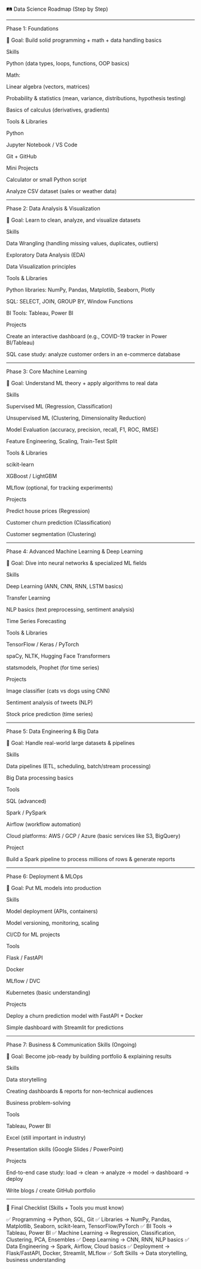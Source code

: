 🛤 Data Science Roadmap (Step by Step)


---

Phase 1: Foundations

📌 Goal: Build solid programming + math + data handling basics

Skills

Python (data types, loops, functions, OOP basics)

Math:

Linear algebra (vectors, matrices)

Probability & statistics (mean, variance, distributions, hypothesis testing)

Basics of calculus (derivatives, gradients)



Tools & Libraries

Python

Jupyter Notebook / VS Code

Git + GitHub


Mini Projects

Calculator or small Python script

Analyze CSV dataset (sales or weather data)



---

Phase 2: Data Analysis & Visualization

📌 Goal: Learn to clean, analyze, and visualize datasets

Skills

Data Wrangling (handling missing values, duplicates, outliers)

Exploratory Data Analysis (EDA)

Data Visualization principles


Tools & Libraries

Python libraries: NumPy, Pandas, Matplotlib, Seaborn, Plotly

SQL: SELECT, JOIN, GROUP BY, Window Functions

BI Tools: Tableau, Power BI


Projects

Create an interactive dashboard (e.g., COVID-19 tracker in Power BI/Tableau)

SQL case study: analyze customer orders in an e-commerce database



---

Phase 3: Core Machine Learning 

📌 Goal: Understand ML theory + apply algorithms to real data

Skills

Supervised ML (Regression, Classification)

Unsupervised ML (Clustering, Dimensionality Reduction)

Model Evaluation (accuracy, precision, recall, F1, ROC, RMSE)

Feature Engineering, Scaling, Train-Test Split


Tools & Libraries

scikit-learn

XGBoost / LightGBM

MLflow (optional, for tracking experiments)


Projects

Predict house prices (Regression)

Customer churn prediction (Classification)

Customer segmentation (Clustering)



---

Phase 4: Advanced Machine Learning & Deep Learning 

📌 Goal: Dive into neural networks & specialized ML fields

Skills

Deep Learning (ANN, CNN, RNN, LSTM basics)

Transfer Learning

NLP basics (text preprocessing, sentiment analysis)

Time Series Forecasting


Tools & Libraries

TensorFlow / Keras / PyTorch

spaCy, NLTK, Hugging Face Transformers

statsmodels, Prophet (for time series)


Projects

Image classifier (cats vs dogs using CNN)

Sentiment analysis of tweets (NLP)

Stock price prediction (time series)



---

Phase 5: Data Engineering & Big Data

📌 Goal: Handle real-world large datasets & pipelines

Skills

Data pipelines (ETL, scheduling, batch/stream processing)

Big Data processing basics


Tools

SQL (advanced)

Spark / PySpark

Airflow (workflow automation)

Cloud platforms: AWS / GCP / Azure (basic services like S3, BigQuery)


Project

Build a Spark pipeline to process millions of rows & generate reports



---

Phase 6: Deployment & MLOps 

📌 Goal: Put ML models into production

Skills

Model deployment (APIs, containers)

Model versioning, monitoring, scaling

CI/CD for ML projects


Tools

Flask / FastAPI

Docker

MLflow / DVC

Kubernetes (basic understanding)


Projects

Deploy a churn prediction model with FastAPI + Docker

Simple dashboard with Streamlit for predictions



---

Phase 7: Business & Communication Skills (Ongoing)

📌 Goal: Become job-ready by building portfolio & explaining results

Skills

Data storytelling

Creating dashboards & reports for non-technical audiences

Business problem-solving


Tools

Tableau, Power BI

Excel (still important in industry)

Presentation skills (Google Slides / PowerPoint)


Projects

End-to-end case study: load → clean → analyze → model → dashboard → deploy

Write blogs / create GitHub portfolio



---

🔑 Final Checklist (Skills + Tools you must know)

✅ Programming → Python, SQL, Git
✅ Libraries → NumPy, Pandas, Matplotlib, Seaborn, scikit-learn, TensorFlow/PyTorch
✅ BI Tools → Tableau, Power BI
✅ Machine Learning → Regression, Classification, Clustering, PCA, Ensembles
✅ Deep Learning → CNN, RNN, NLP basics
✅ Data Engineering → Spark, Airflow, Cloud basics
✅ Deployment → Flask/FastAPI, Docker, Streamlit, MLflow
✅ Soft Skills → Data storytelling, business understanding

